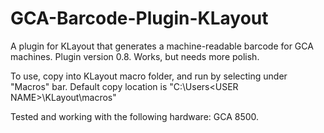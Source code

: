 # GCA-Barcode-Plugin-KLayout
A plugin for KLayout that generates a machine-readable barcode for GCA machines.  Plugin version 0.8.  Works, but needs more polish.

To use, copy into KLayout macro folder, and run by selecting under "Macros" bar.  Default copy location is "C:\Users\<USER NAME>\KLayout\macros\"

Tested and working with the following hardware:  GCA 8500.